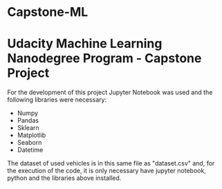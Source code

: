 # Capstone-ML
# Udacity Machine Learning Nanodegree Program - Capstone Project

For the development of this project Jupyter Notebook was used and the following libraries were necessary:
 - Numpy
 - Pandas
 - Sklearn
 - Matplotlib
 - Seaborn
 - Datetime

The dataset of used vehicles is in this same file as "dataset.csv" and, for the execution of the code, it is only necessary 
have jupyter notebook, python and the libraries above installed.
